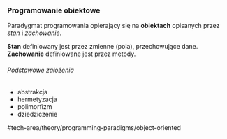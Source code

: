 ### Programowanie obiektowe 
Paradygmat programowania opierający się na __obiektach__ opisanych przez _stan_ i _zachowanie_. 

__Stan__ definiowany jest przez zmienne (pola), przechowujące dane. 
__Zachowanie__ definiowane jest przez metody.

###### Podstawowe założenia
- abstrakcja
- hermetyzacja
- polimorfizm
- dziedziczenie





#tech-area/theory/programming-paradigms/object-oriented


